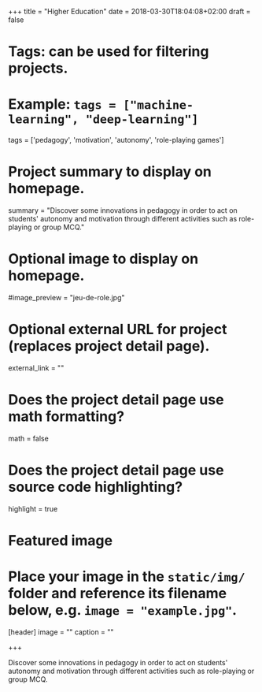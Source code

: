 +++
title = "Higher Education"
date = 2018-03-30T18:04:08+02:00
draft = false

# Tags: can be used for filtering projects.
# Example: `tags = ["machine-learning", "deep-learning"]`
tags = ['pedagogy', 'motivation', 'autonomy', 'role-playing games']

# Project summary to display on homepage.
summary = "Discover some innovations in pedagogy in order to act on students' autonomy and motivation through different activities such as role-playing or group MCQ."

# Optional image to display on homepage.
#image_preview = "jeu-de-role.jpg"

# Optional external URL for project (replaces project detail page).
external_link = ""

# Does the project detail page use math formatting?
math = false

# Does the project detail page use source code highlighting?
highlight = true

# Featured image
# Place your image in the `static/img/` folder and reference its filename below, e.g. `image = "example.jpg"`.
[header]
image = ""
caption = ""

+++

Discover some innovations in pedagogy in order to act on students' autonomy and motivation through different activities such as role-playing or group MCQ.
